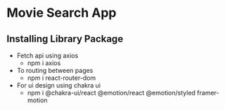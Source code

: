 # Movie Search App
## Installing Library Package
* Fetch api using axios
  * npm i axios
* To routing between pages
  * npm i react-router-dom
* For ui design using chakra ui
  * npm i @chakra-ui/react @emotion/react @emotion/styled framer-motion 